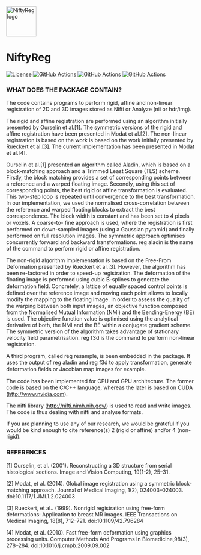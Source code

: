<img src="https://github.com/KCL-BMEIS/niftyreg/blob/master/logo/nifty_reg_logo.png?raw=true" alt="NiftyReg logo" title="NiftyReg" height="80">

# NiftyReg

[![License](https://img.shields.io/github/license/KCL-BMEIS/NiftyReg)](https://github.com/KCL-BMEIS/niftyreg/blob/master/LICENSE.txt)
[![GitHub Actions](https://github.com/KCL-BMEIS/niftyreg/actions/workflows/linux.yml/badge.svg?branch=master)](https://github.com/KCL-BMEIS/niftyreg/actions/workflows/linux.yml?query=branch%3Amaster)
[![GitHub Actions](https://github.com/KCL-BMEIS/niftyreg/actions/workflows/macos.yml/badge.svg?branch=master)](https://github.com/KCL-BMEIS/niftyreg/actions/workflows/macos.yml?query=branch%3Amaster)
[![GitHub Actions](https://github.com/KCL-BMEIS/niftyreg/actions/workflows/windows.yml/badge.svg?branch=master)](https://github.com/KCL-BMEIS/niftyreg/actions/workflows/windows.yml?query=branch%3Amaster)



### WHAT DOES THE PACKAGE CONTAIN?

The code contains programs to perform rigid, affine and non-linear registration
of 2D and 3D images stored as Nifti or Analyze (nii or hdr/img).

The rigid and affine registration are performed using an algorithm initially
presented by Ourselin et al.[1]. The symmetric versions of the rigid and
affine registration have been presented in Modat et al.[2].
The non-linear registration is based on the work is based on the work initially
presented by Rueckert et al.[3]. The current implementation has been presented
in Modat et al.[4].

Ourselin et al.[1] presented an algorithm called Aladin, which is based on
a block-matching approach and a Trimmed Least Square (TLS) scheme. Firstly,
the block matching provides a set of corresponding points between a reference
and a warped floating image. Secondly, using this set of corresponding points,
the best rigid or affine transformation is evaluated. This two-step loop is
repeated until convergence to the best transformation.
In our implementation, we used the normalised cross-correlation between the
reference and warped floating blocks to extract the best correspondence. The
block width is constant and has been set to 4 pixels or voxels. A coarse-to-
ﬁne approach is used, where the registration is ﬁrst performed on down-sampled
images (using a Gaussian pyramid) and finally performed on full resolution
images. The symmetric approach optimises concurrently forward and backward
transformations.
reg aladin is the name of the command to perform rigid or affine registration.

The non-rigid algorithm implementation is based on the Free-From Deformation
presented by Rueckert et al.[3]. However, the algorithm has been re-factored
in order to speed-up registration. The deformation of the floating image is
performed using cubic B-splines to generate the deformation ﬁeld. Concretely,
a lattice of equally spaced control points is defined over the reference image
and moving each point allows to locally modify the mapping to the floating
image. In order to assess the quality of the warping between both input images,
an objective function composed from the Normalised Mutual Information (NMI) and
the Bending-Energy (BE) is used. The objective function value is optimised
using the analytical derivative of both, the NMI and the BE within a conjugate
gradient scheme. The symmetric version of the algorithm takes advantage of
stationary velocity field parametrisation.
reg f3d is the command to perform non-linear registration.

A third program, called reg resample, is been embedded in the package. It
uses the output of reg aladin and reg f3d to apply transformation, generate
deformation ﬁelds or Jacobian map images for example.

The code has been implemented for CPU and GPU architecture. The former
code is based on the C/C++ language, whereas the later is based on CUDA
(http://www.nvidia.com).

The nifti library (http://nifti.nimh.nih.gov/) is used to read and write
images. The code is thus dealing with nifti and analyse formats.

If you are planning to use any of our research, we would be grateful if you
would be kind enough to cite reference(s) 2 (rigid or affine) and/or
4 (non-rigid).

### REFERENCES

[1] Ourselin, et al. (2001). Reconstructing a 3D structure from serial
histological sections. Image and Vision Computing, 19(1-2), 25–31.

[2] Modat, et al. (2014). Global image registration using a symmetric block-
matching approach. Journal of Medical Imaging, 1(2), 024003–024003.
doi:10.1117/1.JMI.1.2.024003

[3] Rueckert, et al.. (1999). Nonrigid registration using free-form
deformations: Application to breast MR images. IEEE Transactions on Medical
Imaging, 18(8), 712–721. doi:10.1109/42.796284

[4] Modat, et al. (2010). Fast free-form deformation using graphics processing
units. Computer Methods And Programs In Biomedicine,98(3), 278–284.
doi:10.1016/j.cmpb.2009.09.002


